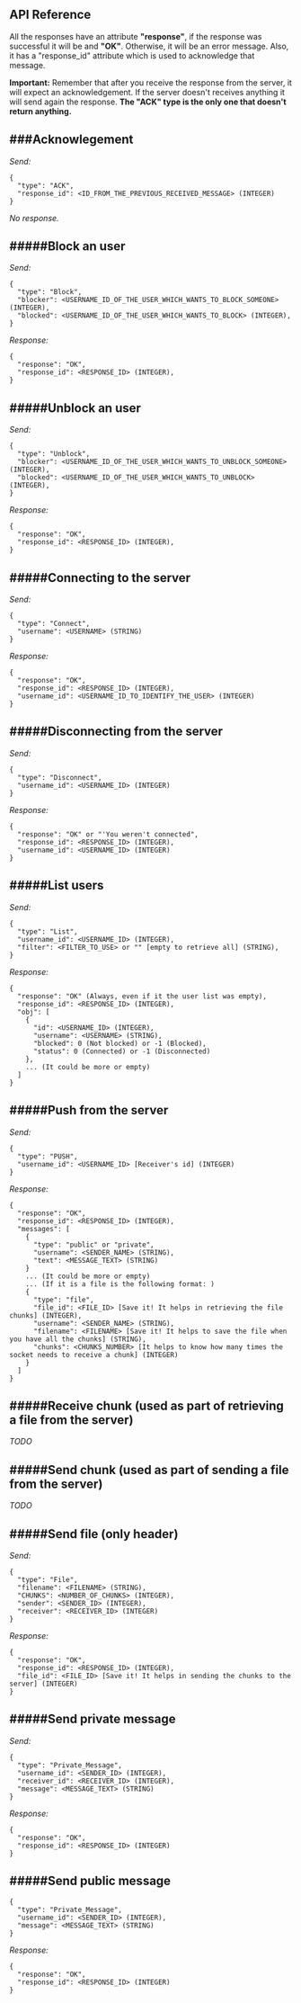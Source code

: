 API Reference
----  
All the responses have an attribute **"response"**, if the response was successful it will be and **"OK"**.
Otherwise, it will be an error message. Also, it has a "response_id" attribute which is used to acknowledge
that message.

**Important:** Remember that after you receive the response from the server, it will expect an acknowledgement.
If the server doesn't receives anything it will send again the response. **The "ACK" type is the only one that
doesn't return anything.**

###Acknowlegement
----
*Send:*
```
{
  "type": "ACK",
  "response_id": <ID_FROM_THE_PREVIOUS_RECEIVED_MESSAGE> (INTEGER)
}
```
*No response.*

#####Block an user
----
*Send:*
```
{
  "type": "Block",
  "blocker": <USERNAME_ID_OF_THE_USER_WHICH_WANTS_TO_BLOCK_SOMEONE> (INTEGER),
  "blocked": <USERNAME_ID_OF_THE_USER_WHICH_WANTS_TO_BLOCK> (INTEGER),
}
```
*Response:*
```
{
  "response": "OK",
  "response_id": <RESPONSE_ID> (INTEGER),
}
```

#####Unblock an user
----
*Send:*
```
{
  "type": "Unblock",
  "blocker": <USERNAME_ID_OF_THE_USER_WHICH_WANTS_TO_UNBLOCK_SOMEONE> (INTEGER),
  "blocked": <USERNAME_ID_OF_THE_USER_WHICH_WANTS_TO_UNBLOCK> (INTEGER),
}
```
*Response:*
```
{
  "response": "OK",
  "response_id": <RESPONSE_ID> (INTEGER),
}
```

#####Connecting to the server
----
*Send:*
```
{
  "type": "Connect",
  "username": <USERNAME> (STRING)
}
```
*Response:*
```
{
  "response": "OK",
  "response_id": <RESPONSE_ID> (INTEGER),
  "username_id": <USERNAME_ID_TO_IDENTIFY_THE_USER> (INTEGER)
}
```

#####Disconnecting from the server
----
*Send:*
```
{
  "type": "Disconnect",
  "username_id": <USERNAME_ID> (INTEGER)
}
```
*Response:*
```
{
  "response": "OK" or "'You weren't connected",
  "response_id": <RESPONSE_ID> (INTEGER),
  "username_id": <USERNAME_ID> (INTEGER)
}
```

#####List users
----
*Send:*
```
{
  "type": "List",
  "username_id": <USERNAME_ID> (INTEGER),
  "filter": <FILTER_TO_USE> or "" [empty to retrieve all] (STRING),
}
```
*Response:*
```
{
  "response": "OK" (Always, even if it the user list was empty),
  "response_id": <RESPONSE_ID> (INTEGER),
  "obj": [
    {
      "id": <USERNAME_ID> (INTEGER),
      "username": <USERNAME> (STRING),
      "blocked": 0 (Not blocked) or -1 (Blocked),
      "status": 0 (Connected) or -1 (Disconnected)
    },
    ... (It could be more or empty)
  ]
}
```

#####Push from the server
----
*Send:*
```
{
  "type": "PUSH",
  "username_id": <USERNAME_ID> [Receiver's id] (INTEGER)
}
```
*Response:*
```
{
  "response": "OK",
  "response_id": <RESPONSE_ID> (INTEGER),
  "messages": [
    {
      "type": "public" or "private",
      "username": <SENDER_NAME> (STRING),
      "text": <MESSAGE_TEXT> (STRING)
    }
    ... (It could be more or empty)
    ... (If it is a file is the following format: )
    {
      "type": "file",
      "file_id": <FILE_ID> [Save it! It helps in retrieving the file chunks] (INTEGER),
      "username": <SENDER_NAME> (STRING),
      "filename": <FILENAME> [Save it! It helps to save the file when you have all the chunks] (STRING),
      "chunks": <CHUNKS_NUMBER> [It helps to know how many times the socket needs to receive a chunk] (INTEGER)
    }
  ]
}
```

#####Receive chunk (used as part of retrieving a file from the server)
----
*TODO*

#####Send chunk (used as part of sending a file from the server)
----
*TODO*

#####Send file (only header)
----
*Send:*
```
{
  "type": "File",
  "filename": <FILENAME> (STRING),
  "CHUNKS": <NUMBER_OF_CHUNKS> (INTEGER),
  "sender": <SENDER_ID> (INTEGER),
  "receiver": <RECEIVER_ID> (INTEGER)
}
```
*Response:*
```
{
  "response": "OK",
  "response_id": <RESPONSE_ID> (INTEGER),
  "file_id": <FILE_ID> [Save it! It helps in sending the chunks to the server] (INTEGER)
}
```

#####Send private message
----
*Send:*
```
{
  "type": "Private_Message",
  "username_id": <SENDER_ID> (INTEGER),
  "receiver_id": <RECEIVER_ID> (INTEGER),
  "message": <MESSAGE_TEXT> (STRING)
}
```
*Response:*
```
{
  "response": "OK",
  "response_id": <RESPONSE_ID> (INTEGER)
}
```

#####Send public message
----
```
{
  "type": "Private_Message",
  "username_id": <SENDER_ID> (INTEGER),
  "message": <MESSAGE_TEXT> (STRING)
}
```
*Response:*
```
{
  "response": "OK",
  "response_id": <RESPONSE_ID> (INTEGER)
}
```
